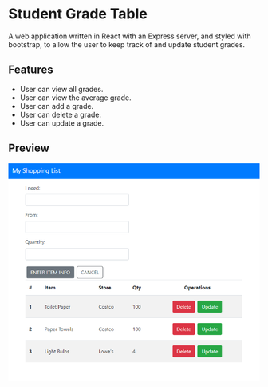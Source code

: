 # Student Grade Table

A web application written in React with an Express server, and styled with bootstrap, to allow the user to keep track of and update student grades.

## Features

- User can view all grades.
- User can view the average grade.
- User can add a grade.
- User can delete a grade.
- User can update a grade.

## Preview

![SGT React](my-shopping-list_preview.png)

